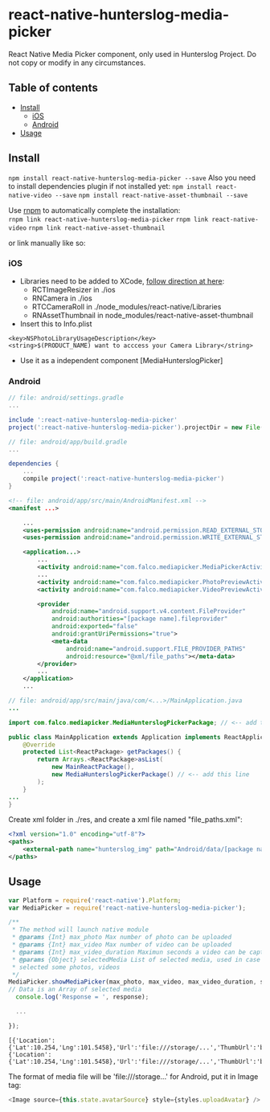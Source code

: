 # react-native-hunterslog-media-picker
React Native Media Picker component, only used in Hunterslog Project. Do not copy or modify in any circumstances.

## Table of contents
- [Install](#install)
  - [iOS](#ios)
  - [Android](#android)
- [Usage](#usage)

## Install

`npm install react-native-hunterslog-media-picker --save`
Also you need to install dependencies plugin if not installed yet:
`npm install react-native-video --save`
`npm install react-native-asset-thumbnail --save`

Use [rnpm](https://github.com/rnpm/rnpm) to automatically complete the installation:  
`rnpm link react-native-hunterslog-media-picker`
`rnpm link react-native-video`
`rnpm link react-native-asset-thumbnail`

or link manually like so:

### iOS
- Libraries need to be added to XCode, [follow direction at here](https://facebook.github.io/react-native/docs/linking-libraries-ios.html):
  - RCTImageResizer in ./ios
  - RNCamera in ./ios
  - RTCCameraRoll in ./node_modules/react-native/Libraries
  - RNAssetThumbnail in node_modules/react-native-asset-thumbnail  
- Insert this to Info.plist
```Info.plist
<key>NSPhotoLibraryUsageDescription</key>
<string>$(PRODUCT_NAME) want to acccess your Camera Library</string>
```
- Use it as a independent component [MediaHunterslogPicker]

### Android
```gradle
// file: android/settings.gradle
...

include ':react-native-hunterslog-media-picker'
project(':react-native-hunterslog-media-picker').projectDir = new File(settingsDir, '../node_modules/react-native-hunterslog-media-picker/android')
```
```gradle
// file: android/app/build.gradle
...

dependencies {
    ...
    compile project(':react-native-hunterslog-media-picker')
}
```
```xml
<!-- file: android/app/src/main/AndroidManifest.xml -->
<manifest ...>

	...
    <uses-permission android:name="android.permission.READ_EXTERNAL_STORAGE" />
    <uses-permission android:name="android.permission.WRITE_EXTERNAL_STORAGE" />

    <application...>
    	...
        <activity android:name="com.falco.mediapicker.MediaPickerActivity" android:screenOrientation="portrait"/>
        ...
        <activity android:name="com.falco.mediapicker.PhotoPreviewActivity" />
        <activity android:name="com.falco.mediapicker.VideoPreviewActivity" />

        <provider
            android:name="android.support.v4.content.FileProvider"
            android:authorities="[package name].fileprovider"
            android:exported="false"
            android:grantUriPermissions="true">
            <meta-data
                android:name="android.support.FILE_PROVIDER_PATHS"
                android:resource="@xml/file_paths"></meta-data>
        </provider>
        ...
    </application>
    ...
```
```java
// file: android/app/src/main/java/com/<...>/MainApplication.java
...

import com.falco.mediapicker.MediaHunterslogPickerPackage; // <-- add this import

public class MainApplication extends Application implements ReactApplication {
    @Override
    protected List<ReactPackage> getPackages() {
        return Arrays.<ReactPackage>asList(
            new MainReactPackage(),
            new MediaHunterslogPickerPackage() // <-- add this line
        );
    }
...
}

```

Create xml folder in ./res, and create a xml file named "file_paths.xml":
```xml
<?xml version="1.0" encoding="utf-8"?>
<paths>
    <external-path name="hunterslog_img" path="Android/data/[package name]/files/Pictures/" />
</paths>
```

## Usage

```javascript
var Platform = require('react-native').Platform;
var MediaPicker = require('react-native-hunterslog-media-picker');

/**
 * The method will launch native module
 * @params {Int} max_photo Max number of photo can be uploaded
 * @params {Int} max_video Max number of video can be uploaded
 * @params {Int} max_video_duration Maximun seconds a video can be captured
 * @params {Object} selectedMedia List of selected media, used in case Edit or go back from Create post after
 * selected some photos, videos
 */
MediaPicker.showMediaPicker(max_photo, max_video, max_video_duration, selectedMedia, (response) => {
// Data is an Array of selected media
  console.log('Response = ', response);

  ...

});
```
```Response Model
[{'Location':{'Lat':10.254,'Lng':101.5458},'Url':'file:///storage/...','ThumbUrl':'base64String'},{'Location':{'Lat':10.254,'Lng':101.5458},'Url':'file:///storage/...','ThumbUrl':'base64String'},...]
```

The format of media file will be 'file:///storage...' for Android, put it in Image tag:
```javascript
<Image source={this.state.avatarSource} style={styles.uploadAvatar} />
```
